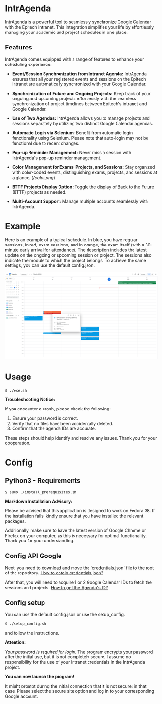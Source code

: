 
# IntrAgenda

IntrAgenda is a powerful tool to seamlessly synchronize Google Calendar with the Epitech intranet. This integration simplifies your life by effortlessly managing your academic and project schedules in one place.

## Features

IntrAgenda comes equipped with a range of features to enhance your scheduling experience:

- **Event/Session Synchronization from Intranet Agenda:** IntrAgenda ensures that all your registered events and sessions on the Epitech intranet are automatically synchronized with your Google Calendar.

- **Synchronization of Future and Ongoing Projects:** Keep track of your ongoing and upcoming projects effortlessly with the seamless synchronization of project timelines between Epitech's intranet and Google Calendar.

- **Use of Two Agendas:** IntrAgenda allows you to manage projects and sessions separately by utilizing two distinct Google Calendar agendas.

- **Automatic Login via Selenium:** Benefit from automatic login functionality using Selenium. Please note that auto-login may not be functional due to recent changes.

- **Pop-up Reminder Management:** Never miss a session with IntrAgenda's pop-up reminder management.

- **Color Management for Exams, Projects, and Sessions:** Stay organized with color-coded events, distinguishing exams, projects, and sessions at a glance. (*/color.png*)

- **BTTF Projects Display Option:** Toggle the display of Back to the Future (BTTF) projects as needed.

- **Multi-Account Support:** Manage multiple accounts seamlessly with IntrAgenda.

# Example

Here is an example of a typical schedule. In blue, you have regular sessions, in red, exam sessions, and in orange, the exam itself (with a 30-minute early arrival for attendance). The description includes the latest update on the ongoing or upcoming session or project. The sessions also indicate the module to which the project belongs. To achieve the same settings, you can use the default config.json.

![Example on Google Agenda](.github/assets/example.png)

# Usage

```
$ ./exe.sh
```
**Troubleshooting Notice:**

If you encounter a crash, please check the following:

1. Ensure your password is correct.
2. Verify that no files have been accidentally deleted.
3. Confirm that the agenda IDs are accurate.

These steps should help identify and resolve any issues. Thank you for your cooperation.


# Config

## Python3 - Requirements
```
$ sudo ./install_prerequisites.sh
```

**Markdown Installation Advisory:**

Please be advised that this application is designed to work on Fedora 38. If the installation fails, kindly ensure that you have installed the relevant packages.

Additionally, make sure to have the latest version of Google Chrome or Firefox on your computer, as this is necessary for optimal functionality. Thank you for your understanding.

## Config API Google

Next, you need to download and move the 'credentials.json' file to the root of the repository.
[How to obtain credentials.json?](Create_API_Google.md)

After that, you will need to acquire 1 or 2 Google Calendar IDs to fetch the sessions and projects.
[How to get the Agenda's ID?](Get_Agenda_ID.md)

## Config setup
You can use the default config.json or use the setup_config.
```
$ ./setup_config.sh
```
and follow the instructions.

**Attention:**

*Your password is required for login.* The program encrypts your password after the initial use, but it is not completely secure. I assume no responsibility for the use of your Intranet credentials in the IntrAgenda project.

**You can now launch the program!**
 
It might prompt during the initial connection that it is not secure; in that case, Please select the secure site option and log in to your corresponding Google account.
